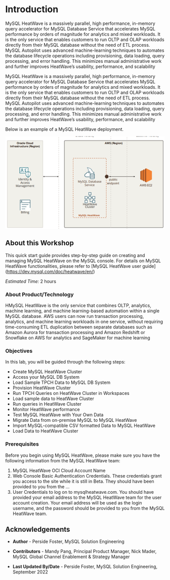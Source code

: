 # Introduction


MySQL HeatWave is a massively parallel, high performance, in-memory query accelerator for MySQL Database Service that accelerates MySQL performance by orders of magnitude for analytics and mixed workloads. It is the only service that enables customers to run OLTP and OLAP workloads directly from their MySQL database without the need of ETL process. MySQL Autopilot uses advanced machine-learning techniques to automates the database lifecycle operations including provisioning, data loading, query processing, and error handling. This minimizes manual administrative work and further improves HeatWave’s usability, performance, and scalability

MySQL HeatWave is a massively parallel, high performance, in-memory query accelerator for MySQL Database Service that accelerates MySQL performance by orders of magnitude for analytics and mixed workloads. It is the only service that enables customers to run OLTP and OLAP workloads directly from their MySQL database without the need of ETL process. MySQL Autopilot uses advanced machine-learning techniques to automates the database lifecycle operations including provisioning, data loading, query processing, and error handling. This minimizes manual administrative work and further improves HeatWave’s usability, performance, and scalability

Below is an example of a MySQL HeatWave deployment.

![heatwave aws architect](./images/heatwave-aws-architect.png "heatwave-aws-architect")

## About this Workshop

This quick start guide provides step-by-step guide on creating and managing MySQL HeatWave on the MySQL console. For details on MySQL HeatWave functionalities, please refer to [MySQL HeatWave user guide] (https://dev.mysql.com/doc/heatwave/en/)

_Estimated Time:_ 2 hours

### About Product/Technology

HMySQL HeatWave is the only service that combines OLTP, analytics, machine learning, and machine learning-based automation within a single MySQL database. AWS users can now run transaction processing, analytics, and machine learning workloads in one service, without requiring time-consuming ETL duplication between separate databases such as Amazon Aurora for transaction processing and Amazon Redshift or Snowflake on AWS for analytics and SageMaker for machine learning



### Objectives

In this lab, you will be guided through the following steps:

- Create MySQL HeatWave Cluster
- Access your MySQL DB System
- Load Sample TPCH Data to MySQL DB System
- Provision HeatWave Cluster
- Run TPCH Queries on HeatWave Cluster in Workspaces
- Load sample data to HeatWave Cluster
- Run queries in HeatWave Cluster
- Monitor HeatWave performance
- Test MySQL HeatWave with Your Own Data
- Migrate Data from on-premise MySQL to MySQL HeatWave
- Import MySQL-compatible CSV formatted Data to MySQL HeatWave
- Load Data to HeatWave Cluster

### Prerequisites

Before you begin using MySQL HeatWave, please make sure you have the following
information from the MySQL HeatWave team:

1. MySQL HeatWave OCI Cloud Account Name
2. Web Console Basic Authentication Credentials. These credentials grant you access to the
site while it is still in Beta. They should have been provided to you from the …
3. User Credentials to log on to mysqlheatwave.com. You should have provided your email address to the MySQL HeatWave team for the user account creation. Your email address will be used as the login username, and the password should be provided to you from the MySQL HeatWave team.

## Acknowledgements

- **Author** - Perside Foster, MySQL Solution Engineering

- **Contributors** - Mandy Pang, Principal Product Manager,
Nick Mader, MySQL Global Channel Enablement & Strategy Manager
- **Last Updated By/Date** - Perside Foster, MySQL Solution Engineering, September 2022
